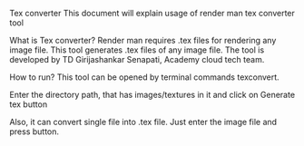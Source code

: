 Tex converter
This document will explain usage of render man tex converter tool


What is Tex converter?
Render man requires .tex files for rendering any image file. This tool generates .tex files of any image file. The tool is developed by TD Girijashankar Senapati, Academy cloud tech team.




How to run?
This tool can be opened by terminal commands texconvert.


 




Enter the directory path, that has images/textures in it and click on Generate tex button

 



Also, it can convert single file into .tex file. 
Just enter the image file and press button. 
